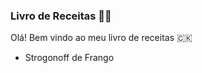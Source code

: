 ### Livro de Receitas :man_cook:

Olá! Bem vindo ao meu livro de receitas :cook_islands:

- Strogonoff de Frango